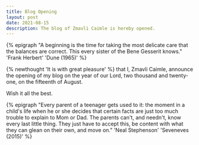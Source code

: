 ```yaml
---
title: Blog Opening
layout: post
date: 2021-08-15
description: The blog of Zmavli Caimle is hereby opened.
---
```

{% epigraph "A beginning is the time for taking the most delicate care that the balances are correct. This every sister of the Bene Gesserit knows." 'Frank Herbert' 'Dune (1965)' %}

{% newthought 'It is with great pleasure' %} that I, Zmavli Caimle, announce the opening of my blog on the year of our Lord, two thousand and twenty-one, on the fifteenth of August.

Wish it all the best.

{% epigraph "Every parent of a teenager gets used to it: the moment in a child's life when he or she decides that certain facts are just too much trouble to explain to Mom or Dad. The parents can't, and needn't, know every last little thing. They just have to accept this, be content with what they can glean on their own, and move on." 'Neal Stephenson' 'Seveneves (2015)' %}

